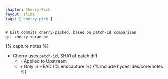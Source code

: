 ```yaml
---
chapter: Cherry-Pick
layout: slide
tags: ['cherry-pick']
---
```


	# List commits cherry-picked, based on patch-id comparison
	git cherry <branch>
    

{% capture notes %}
* Cherry uses `patch-id`, SHA1 of patch diff
	* `-` Applied to Upstream
	* `+` Only in HEAD
{% endcapture %}
{% include hydeslides/core/notes %}

    
